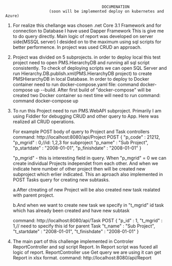 
                                              DOCUMENATION
                       (soon will be implemented deploy on kubernetes and Azure)

1. For realize this chellange was chosen .net Core 3.1 Framework and
   for connection to Database I have used Dapper Framework 
   This is give me to do query directly.
   Main logic of report was developed on server side(MSSQL server)
   I desided on to the maximum using sql scripts for better performence.
   In project was used CRUD an approach. 
   

2. Project was divided on 5 subprojects.
   in order to deploy local this test project need to open PMS.HierarchyDB and running all  sql script consistently.
   To  check of deploying scripts we can open SQL Server and run Hierarchy.DB.publish.xml(PMS.HierarchyDB project) 
   to create PMSHierarchyDB in local Database.
   In order to deploy to Docker container need to run docker-compose.yaml file:
   command docker-compose up --build.
   After first build of "docker-compose" will be created two Docker container so
   next time will need to run command: 
   command docker-compose up

3. To run this Project need to run PMS.WebAPI subproject.
   Primarily I am using Fiddler for debugging CRUD and other query to App. 
   Here was realized all CRUD operations.

   For example  POST body of query to Project and Task controllers
   command: http://localhost:8080/api/Project 
   POST
   {
    "p_code" : 21212,
    "p_mgrid" : 0,//id: 1,2,3 for subproject
    "p_name" : "Sub Project",
    "p_startdate" : "2008-01-01",
     "p_finishdate" :  "2008-01-01"
   }

   "p_mgrid" - this is interesting field in query.
    When "p_mgrid" = 0 we can create individual Projects independet from each other.
    And when we indicate here number of other project then will be created new subproject which  erlier indicated. 
    This an aproach  also implemented in POST Tasks query for creating new subtasks.

    a.After ctreating  of new Project  will be also created  new task realated  with  parent project.
    
    b.And when we want to create new task we specify in "t_mgrid" id task which has already been created and have new subtask
    
   command: http://localhost:8080/api/Task
   POST
   {
    "p_id" : 1,
    "t_mgrid" : 1,// need to specify this id for parent Task
    "t_name" : "Sub Project",
    "t_startdate" : "2008-01-01",
     "t_finishdate" :  "2008-01-01"
    }

4. The main part of this challenge implemented in Controler ReportController and sql script Report.
   In Report script was fuced all logic of report.
   ReportController use Get query we are using it can get Report in xlsx format.
   command: http://localhost:8080/api/Report

 
